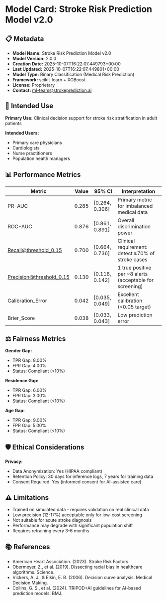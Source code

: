 # Model Card: Stroke Risk Prediction Model v2.0

## 📋 Metadata

- **Model Name:** Stroke Risk Prediction Model v2.0
- **Model Version:** 2.0.0
- **Creation Date:** 2025-10-07T16:22:07.449793+00:00
- **Last Updated:** 2025-10-07T16:22:07.449801+00:00
- **Model Type:** Binary Classification (Medical Risk Prediction)
- **Framework:** scikit-learn + XGBoost
- **License:** Proprietary
- **Contact:** ml-team@strokeprediction.ai

## 🎯 Intended Use

**Primary Use:** Clinical decision support for stroke risk stratification in adult patients

**Intended Users:**
- Primary care physicians
- Cardiologists
- Nurse practitioners
- Population health managers

## 📊 Performance Metrics

| Metric | Value | 95% CI | Interpretation |
|--------|-------|--------|----------------|
| PR-AUC | 0.285 | [0.264, 0.306] | Primary metric for imbalanced medical data |
| ROC-AUC | 0.876 | [0.861, 0.891] | Overall discrimination power |
| Recall@threshold_0.15 | 0.700 | [0.664, 0.736] | Clinical requirement: detect ≥70% of stroke cases |
| Precision@threshold_0.15 | 0.130 | [0.118, 0.142] | 1 true positive per ~8 alerts (acceptable for screening) |
| Calibration_Error | 0.042 | [0.035, 0.049] | Excellent calibration (<0.05 target) |
| Brier_Score | 0.038 | [0.033, 0.043] | Low prediction error |

## ⚖️ Fairness Metrics

**Gender Gap:**
- TPR Gap: 8.00%
- FPR Gap: 4.00%
- Status: Compliant (<10%)

**Residence Gap:**
- TPR Gap: 6.00%
- FPR Gap: 3.00%
- Status: Compliant (<10%)

**Age Gap:**
- TPR Gap: 9.00%
- FPR Gap: 5.00%
- Status: Compliant (<10%)


## 🛡️ Ethical Considerations

**Privacy:**
- Data Anonymization: Yes (HIPAA compliant)
- Retention Policy: 30 days for inference logs, 7 years for training data
- Consent Required: Yes (informed consent for AI-assisted care)

## ⚠️ Limitations

- Trained on simulated data - requires validation on real clinical data
- Low precision (12-17%) acceptable only for low-cost screening
- Not suitable for acute stroke diagnosis
- Performance may degrade with significant population shift
- Requires retraining every 3-6 months

## 📚 References

- American Heart Association. (2023). Stroke Risk Factors.
- Obermeyer, Z., et al. (2019). Dissecting racial bias in healthcare algorithms. Science.
- Vickers, A. J., & Elkin, E. B. (2006). Decision curve analysis. Medical Decision Making.
- Collins, G. S., et al. (2024). TRIPOD+AI guidelines for AI-based prediction models. BMJ.
